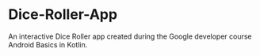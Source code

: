 # Dice-Roller-App
  An interactive Dice Roller app created during the Google developer course Android Basics in Kotlin.
